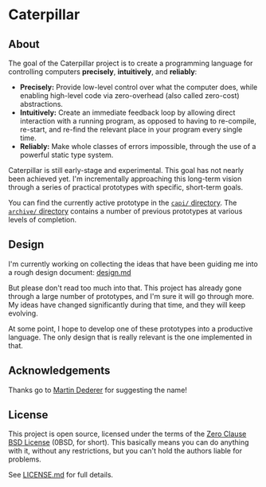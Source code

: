 # Caterpillar

## About

The goal of the Caterpillar project is to create a programming language for
controlling computers **precisely**, **intuitively**, and **reliably**:

- **Precisely:** Provide low-level control over what the computer does, while
  enabling high-level code via zero-overhead (also called zero-cost)
  abstractions.
- **Intuitively:** Create an immediate feedback loop by allowing direct
  interaction with a running program, as opposed to having to re-compile,
  re-start, and re-find the relevant place in your program every single time.
- **Reliably:** Make whole classes of errors impossible, through the use of a
  powerful static type system.

Caterpillar is still early-stage and experimental. This goal has not nearly been
achieved yet. I'm incrementally approaching this long-term vision through a
series of practical prototypes with specific, short-term goals.

You can find the currently active prototype in the [`capi/` directory](capi/).
The [`archive/` directory](archive/) contains a number of previous prototypes at
various levels of completion.

## Design

I'm currently working on collecting the ideas that have been guiding me into a
rough design document: [design.md](design.md)

But please don't read too much into that. This project has already gone through
a large number of prototypes, and I'm sure it will go through more. My ideas
have changed significantly during that time, and they will keep evolving.

At some point, I hope to develop one of these prototypes into a productive
language. The only design that is really relevant is the one implemented in
that.

## Acknowledgements

Thanks go to [Martin Dederer](https://github.com/martindederer) for suggesting
the name!

## License

This project is open source, licensed under the terms of the
[Zero Clause BSD License] (0BSD, for short). This basically means you can do
anything with it, without any restrictions, but you can't hold the authors
liable for problems.

See [LICENSE.md] for full details.

[Zero Clause BSD License]: https://opensource.org/licenses/0BSD
[LICENSE.md]: LICENSE.md
